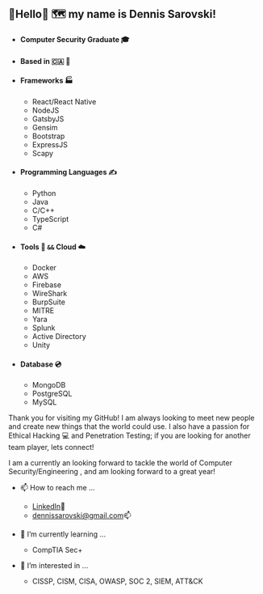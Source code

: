 ## 👋Hello👋 🗺️ my name is Dennis Sarovski!

- #### Computer Security Graduate 🎓
- #### Based in 🇨🇦 🍁

- #### Frameworks 🏭
  - React/React Native
  - NodeJS
  - GatsbyJS
  - Gensim
  - Bootstrap
  - ExpressJS
  - Scapy

- #### Programming Languages ✍️
  - Python
  - Java
  - C/C++
  - TypeScript
  - C#

- #### Tools 🔧 `&&` Cloud ☁️
  - Docker
  - AWS
  - Firebase
  - WireShark
  - BurpSuite
  - MITRE
  - Yara
  - Splunk
  - Active Directory
  - Unity

- #### Database 💿
  - MongoDB
  - PostgreSQL
  - MySQL

Thank you for visiting my GitHub! I am always looking to meet new people and create new things that the world could use. I also have a passion for Ethical Hacking :computer: and Penetration Testing; if you are looking for another team player, lets connect!

I am a currently an looking forward to tackle the world of Computer Security/Engineering , and am looking forward to a great year!

- 📫 How to reach me ...
    - [LinkedIn](https://www.linkedin.com/in/dennissarovski/):link:
    - [dennissarovski@gmail.com​ ](mailto:dennissarovski@gmail.com):mailbox:

- 🌱 I’m currently learning ...
    - CompTIA Sec+   
- 👀 I’m interested in ...
    - CISSP, CISM, CISA, OWASP, SOC 2, SIEM, ATT&CK


<!---
capactiyvirus/capactiyvirus is a ✨ special ✨ repository because its `README.md` (this file) appears on your GitHub profile.
You can click the Preview link to take a look at your changes.
--->

